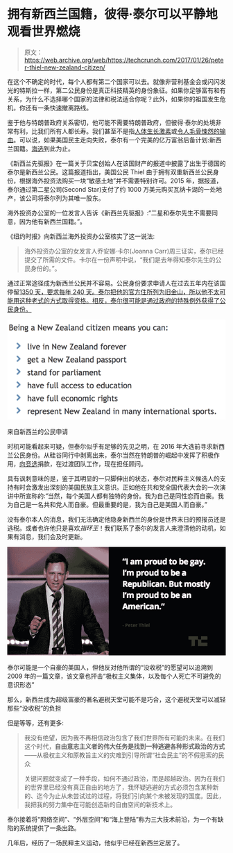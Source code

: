 # 拥有新西兰国籍，彼得·泰尔可以平静地观看世界燃烧 

> 原文：<https://web.archive.org/web/https://techcrunch.com/2017/01/26/peter-thiel-new-zealand-citizen/>

在这个不确定的时代，每个人都有第二个国家可以去。就像非营利基金会或闪闪发光的特斯拉一样，第二公民身份是真正科技精英的身份象征。如果你足够富有和有关系，为什么不选择哪个国家的法律和税法适合你呢？此外，如果你的祖国发生危机，你还有一条快速撤离路线。

鉴于他与特朗普政府关系密切，他可能不需要特朗普政府，但彼得·泰尔的处境非常有利，比我们所有人都长寿。我们甚至不是指[人体生长激素](https://web.archive.org/web/20230125205415/https://www.cnet.com/news/peter-thiel-plans-to-live-till-hes-120/)或[令人毛骨悚然的输血](https://web.archive.org/web/20230125205415/http://www.inc.com/jeff-bercovici/peter-thiel-young-blood.html)。可以说，如果美国民主走向失败，泰尔有一个完美的亿万富翁后备计划:新西兰国籍。[海选](https://web.archive.org/web/20230125205415/https://www.wired.com/2015/05/silicon-valley-letting-go-techie-island-fantasies/)到此为止。

《新西兰先驱报》在一篇关于贝宝创始人在该国财产的报道中披露了出生于德国的泰尔是新西兰公民。这篇报道指出，美国公民 Thiel 由于拥有双重新西兰公民身份，根据海外投资法购买一块“敏感土地”并不需要特别许可。2015 年，据报道，泰尔通过第二星公司(Second Star)支付了约 1000 万美元购买瓦纳卡湖的一处地产，该公司将泰尔列为其唯一股东。

海外投资办公室的一位发言人告诉《新西兰先驱报》:“二星和泰尔先生不需要同意，因为他有新西兰国籍。”。

《纽约时报》向新西兰海外投资办公室核实了这一说法:

> 海外投资办公室的女发言人乔安娜·卡尔(Joanna Carr)周三证实，泰尔已经提交了所需的文件。卡尔在一份声明中说，“我们是去年得知泰尔先生的公民身份的。”。

通过正常途径成为新西兰公民并不容易。公民身份要求申请人在过去五年内在该国停留[1350 天，要求每年 240 天。泰尔把他的官方住所列为旧金山，所以他不太可能用这种老式的方式取得资格。相反，泰尔很可能是通过政府的特殊例外获得了公民身份。](https://web.archive.org/web/20230125205415/https://www.dia.govt.nz/diawebsite.nsf/wpg_URL/Services-Citizenship-Become-a-New-Zealand-citizen-Part-2?OpenDocument)

![New Zealand citizenship](img/4aea0fe521e56c635c1e249980a74355.png)

来自新西兰的公民申请

时机可能看起来可疑，但泰尔似乎有足够的先见之明，在 2016 年大选前寻求新西兰公民身份。从硅谷同行中剥离出来，泰尔当然在特朗普的崛起中发挥了积极作用，[向竞选](https://web.archive.org/web/20230125205415/https://techcrunch.com/2016/10/16/peter-thiel-will-donate-1-25m-to-the-trump-campaign-despite-the-latest-controversies/)捐款，在过渡团队工作，现在担任顾问。

具有讽刺意味的是，鉴于其明显的一只脚伸出的状态，泰尔对民粹主义候选人的支持有时会激发出深刻的美国民族主义意识。正如他在共和党全国代表大会的一次演讲中所宣称的:“当然，每个美国人都有独特的身份。我为自己是同性恋而自豪。我为自己是一名共和党人而自豪。但最重要的是，我为自己是美国人而自豪。”

没有泰尔本人的消息，我们无法确定他隐身新西兰的身份是世界末日的预报员还是逃税。或者也许他只是喜欢*指环王*！我们联系了泰尔的发言人来澄清他的动机，如果有消息，我们会及时更新。

![Peter Thiel RNC](img/9e8898cab60b913faea073565ae308c0.png)

泰尔可能是一个自豪的美国人，但他反对他所谓的“没收税”的愿望可以追溯到 2009 年的一篇文章，该文章也抨击“极权主义集体，以及每个人死亡不可避免的意识形态”

那么，新西兰成为超级富豪的著名避税天堂可能不是巧合，这个避税天堂可以减轻那些“没收税”的负担

但是等等，还有更多:

> 我没有绝望，因为我不再相信政治包含了我们世界所有可能的未来。在我们这个时代，**自由意志主义者的伟大任务是找到一种逃避各种形式政治的方式**——从极权主义和原教旨主义的灾难到引导所谓“社会民主”的不假思索的民众
> 
> 关键问题就变成了一种手段，如何不通过政治，而是超越政治。因为在我们的世界里已经没有真正自由的地方了，我怀疑逃避的方式必须包含某种新的、迄今为止从未尝试过的过程，将我们引向某个未被发现的国度。因此，我把我的努力集中在可能创造新的自由空间的新技术上。

泰尔接着将“网络空间”、“外层空间”和“海上登陆”称为三大技术前沿，为一个有缺陷的系统提供了一条出路。

几年后，经历了一场民粹主义运动，他似乎已经在新西兰定居了。